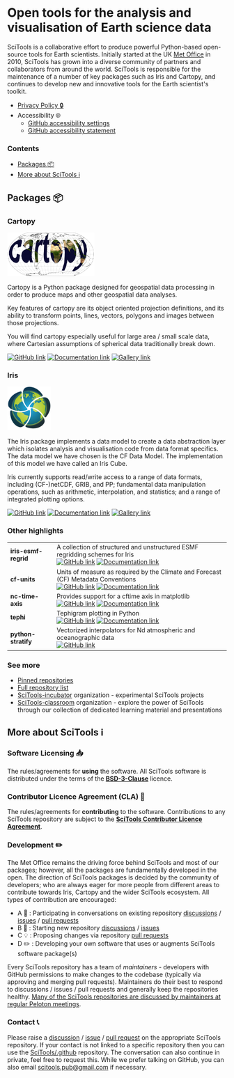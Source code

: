 # Open tools for the analysis and visualisation of Earth science data

SciTools is a collaborative effort to produce powerful Python-based open-source tools for Earth scientists. Initially started at the UK [Met Office](https://www.metoffice.gov.uk/) in 2010, SciTools has grown into a diverse community of partners and collaborators from around the world. SciTools is responsible for the maintenance of a number of key packages such as Iris and Cartopy, and continues to develop new and innovative tools for the Earth scientist's toolkit.

- [Privacy Policy :lock:](privacy_policy.md)
- Accessibility :globe_with_meridians:
  - [GitHub accessibility settings](https://docs.github.com/en/get-started/accessibility)
  - [GitHub accessibility statement](https://accessibility.github.com/)

### Contents

- [Packages :package:](#packages-package)
- [More about SciTools :information_source:](#more-about-scitools-information_source)

## Packages :package:

### Cartopy

<img src="https://raw.githubusercontent.com/SciTools/cartopy/main/docs/source/_static/cartopy.png" height="100" alt="cartopy logo">

Cartopy is a Python package designed for geospatial data processing in order to produce maps and other geospatial data analyses.

Key features of cartopy are its object oriented projection definitions, and its ability to transform points, lines, vectors, polygons and images between those projections.

You will find cartopy especially useful for large area / small scale data, where Cartesian assumptions of spherical data traditionally break down.

[![GitHub link](https://img.shields.io/badge/GitHub-b9e192?logo=github&logoColor=black)](https://github.com/SciTools/cartopy) [![Documentation link](https://img.shields.io/badge/Documentation-b3c7f7?logo=readthedocs&logoColor=black)](https://scitools.org.uk/cartopy/docs/latest/) [![Gallery link](https://img.shields.io/badge/Gallery-f194b8?logo=sphinx&logoColor=black)](https://scitools.org.uk/cartopy/docs/latest/gallery/index.html)

### Iris

<img src="https://raw.githubusercontent.com/SciTools/iris/main/docs/src/_static/iris-logo.svg" height="100" alt="iris logo">

The Iris package implements a data model to create a data abstraction layer which isolates analysis and visualisation code from data format specifics. The data model we have chosen is the CF Data Model. The implementation of this model we have called an Iris Cube.

Iris currently supports read/write access to a range of data formats, including (CF-)netCDF, GRIB, and PP; fundamental data manipulation operations, such as arithmetic, interpolation, and statistics; and a range of integrated plotting options.

<!--- Accessible badge colour palette from https://venngage.com/tools/accessible-color-palette-generator: #b9e192 #cfebb6 #b3c7f7 #f8b8d0 #f194b8 -->

[![GitHub link](https://img.shields.io/badge/GitHub-b9e192?logo=github&logoColor=black)](https://github.com/SciTools/iris) [![Documentation link](https://img.shields.io/badge/Documentation-b3c7f7?logo=readthedocs&logoColor=black)](https://scitools-iris.readthedocs.io/en/stable/) [![Gallery link](https://img.shields.io/badge/Gallery-f194b8?logo=sphinx&logoColor=black)](https://scitools-iris.readthedocs.io/en/stable/generated/gallery/index.html)

### Other highlights

|   |   |
| - | - |
| **iris-esmf-regrid** | A collection of structured and unstructured ESMF regridding schemes for Iris<br>[![GitHub link](https://img.shields.io/badge/GitHub-b9e192?logo=github&logoColor=black)](https://github.com/SciTools-incubator/iris-esmf-regrid) [![Documentation link](https://img.shields.io/badge/Documentation-b3c7f7?logo=readthedocs&logoColor=black)](https://iris-esmf-regrid.readthedocs.io/en/stable/) |
| **cf-units** | Units of measure as required by the Climate and Forecast (CF) Metadata Conventions<br>[![GitHub link](https://img.shields.io/badge/GitHub-b9e192?logo=github&logoColor=black)](https://github.com/SciTools/cf-units) [![Documentation link](https://img.shields.io/badge/Documentation-b3c7f7?logo=readthedocs&logoColor=black)](https://cf-units.readthedocs.io/en/stable/) |
| **nc-time-axis** | Provides support for a cftime axis in matplotlib<br>[![GitHub link](https://img.shields.io/badge/GitHub-b9e192?logo=github&logoColor=black)](https://github.com/SciTools/nc-time-axis) [![Documentation link](https://img.shields.io/badge/Documentation-b3c7f7?logo=readthedocs&logoColor=black)](https://nc-time-axis.readthedocs.io/en/stable/) |
| **tephi** | Tephigram plotting in Python<br>[![GitHub link](https://img.shields.io/badge/GitHub-b9e192?logo=github&logoColor=black)](https://github.com/SciTools/tephi) [![Documentation link](https://img.shields.io/badge/Documentation-b3c7f7?logo=readthedocs&logoColor=black)](http://tephi.readthedocs.org/) |
| **python-stratify** | Vectorized interpolators for Nd atmospheric and oceanographic data<br>[![GitHub link](https://img.shields.io/badge/GitHub-b9e192?logo=github&logoColor=black)](https://github.com/SciTools/python-stratify) |

### See more

- [Pinned repositories](https://github.com/SciTools#:~:text=Pinned)
- [Full repository list](https://github.com/SciTools#org-profile-repositories)
- [SciTools-incubator](https://github.com/SciTools-incubator) organization - experimental SciTools projects
- [SciTools-classroom](https://github.com/SciTools-classroom) organization - explore the power of SciTools through our collection of dedicated learning material and presentations

## More about SciTools :information_source:

### Software Licensing :inbox_tray:

The rules/agreements for **using** the software. All SciTools software is distributed under the terms of the [**BSD-3-Clause**](https://spdx.org/licenses/BSD-3-Clause.html) licence.

### Contributor Licence Agreement (CLA) :pencil:

The rules/agreements for **contributing** to the software. Contributions to any SciTools repository are subject to the [**SciTools Contributor Licence Agreement**](https://cla-assistant.io/SciTools/).

### Development :pencil2:

The Met Office remains the driving force behind SciTools and most of our packages; however, all the packages are fundamentally developed in the open. The direction of SciTools packages is decided by the community of developers; who are always eager for more people from different areas to contribute towards Iris, Cartopy and the wider SciTools ecosystem. All types of contribution are encouraged:

<!--- The list below has slightly odd formatting around the emojis to help it behave better with screen readers (keeping the page more accessible). -->

- A :speech_balloon: : Participating in conversations on existing repository [discussions](https://docs.github.com/en/discussions/collaborating-with-your-community-using-discussions/about-discussions) / [issues](https://docs.github.com/en/issues/tracking-your-work-with-issues/about-issues) / [pull requests](https://docs.github.com/en/pull-requests/collaborating-with-pull-requests/proposing-changes-to-your-work-with-pull-requests/about-pull-requests)
- B :bell: : Starting new repository [discussions](https://docs.github.com/en/discussions/collaborating-with-your-community-using-discussions/about-discussions) / [issues](https://docs.github.com/en/issues/tracking-your-work-with-issues/about-issues)
- C :bulb: : Proposing changes via repository [pull requests](https://docs.github.com/en/pull-requests/collaborating-with-pull-requests/proposing-changes-to-your-work-with-pull-requests/about-pull-requests)
- D :pencil2: : Developing your own software that uses or augments SciTools software package(s)

Every SciTools repository has a team of _maintainers_ - developers with GitHub permissions to make changes to the codebase (typically via approving and merging pull requests). Maintainers do their best to respond to discussions / issues / pull requests and generally keep the repositories healthy. [Many of the SciTools repositories are discussed by maintainers at regular Peloton meetings](https://github.com/orgs/SciTools/projects/13?pane=info).

### Contact :telephone_receiver:

Please raise a [discussion](https://docs.github.com/en/discussions/collaborating-with-your-community-using-discussions/about-discussions) / [issue](https://docs.github.com/en/issues/tracking-your-work-with-issues/about-issues) / [pull request](https://docs.github.com/en/pull-requests/collaborating-with-pull-requests/proposing-changes-to-your-work-with-pull-requests/about-pull-requests) on the appropriate SciTools repository. If your contact is not linked to a specific repository then you can use the [SciTools/.github](https://github.com/SciTools/.github) repository. The conversation can also continue in private, feel free to request this. While we prefer talking on GitHub, you can also email scitools.pub@gmail.com if necessary.
